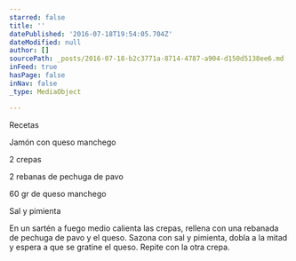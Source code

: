 ```yaml
---
starred: false
title: ''
datePublished: '2016-07-18T19:54:05.704Z'
dateModified: null
author: []
sourcePath: _posts/2016-07-18-b2c3771a-8714-4787-a904-d150d5138ee6.md
inFeed: true
hasPage: false
inNav: false
_type: MediaObject

---
```

Recetas

Jamón con queso manchego 

2 crepas

2 rebanas de pechuga de pavo

60 gr de queso manchego

Sal y pimienta

En un sartén a fuego medio calienta las crepas, rellena con una rebanada de pechuga de pavo y el queso. Sazona con sal y pimienta, dobla a la mitad y espera a que se gratine el queso. Repite con la otra crepa.